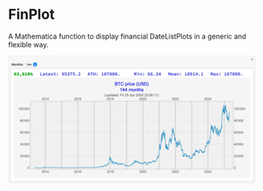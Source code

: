 # FinPlot

A Mathematica function to display financial DateListPlots in a generic and flexible way.

![](BTC-price-USD.jpg)
